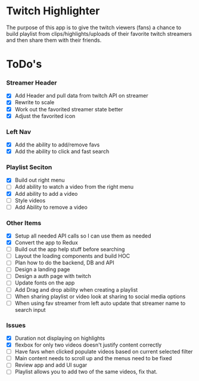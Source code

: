 # Twitch Highlighter
The purpose of this app is to give the twitch viewers (fans) a chance to build playlist from clips/highlights/uploads of their favorite twitch streamers and then share them with their friends.

# ToDo's

### Streamer Header
* [X] Add Header and pull data from twitch API on streamer
* [X] Rewrite to scale
* [X] Work out the favorited streamer state better
* [X] Adjust the favorited icon

### Left Nav
* [X] Add the ability to add/remove favs
* [X] Add the ability to click and fast search

### Playlist Seciton
* [X] Build out right menu
* [ ] Add ability to watch a video from the right menu
* [X] Add ability to add a video 
* [ ] Style videos 
* [ ] Add Ability to remove a video

### Other Items
* [X] Setup all needed API calls so I can use them as needed
* [X] Convert the app to Redux
* [ ] Build out the app help stuff before searching
* [ ] Layout the loading components and build HOC
* [ ] Plan how to do the backend, DB and API
* [ ] Design a landing page
* [ ] Design a auth page with twitch
* [ ] Update fonts on the app
* [ ] Add Drag and drop ability when creating a playlist
* [ ] When sharing playlist or video look at sharing to social media options
* [ ] When using fav streamer from left auto update that streamer name to search input

### Issues
* [X] Duration not displaying on highlights
* [X] flexbox for only two videos doesn't justify content correctly
* [ ] Have favs when clicked populate videos based on current selected filter
* [ ] Main content needs to scroll up and the menus need to be fixed
* [ ] Review app and add UI sugar
* [ ] Playlist allows you to add two of the same videos, fix that.